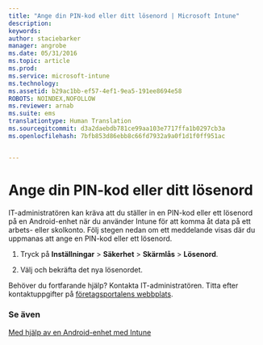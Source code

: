 ```yaml
---
title: "Ange din PIN-kod eller ditt lösenord | Microsoft Intune"
description: 
keywords: 
author: staciebarker
manager: angrobe
ms.date: 05/31/2016
ms.topic: article
ms.prod: 
ms.service: microsoft-intune
ms.technology: 
ms.assetid: b29ac1bb-ef57-4ef1-9ea5-191ee8694e58
ROBOTS: NOINDEX,NOFOLLOW
ms.reviewer: arnab
ms.suite: ems
translationtype: Human Translation
ms.sourcegitcommit: d3a2daebdb781ce99aa103e7717ffa1b0297cb3a
ms.openlocfilehash: 7bfb853d86ebb8c66fd7932a9a0f1d1f0ff951ac


---
```



# Ange din PIN-kod eller ditt lösenord

IT-administratören kan kräva att du ställer in en PIN-kod eller ett lösenord på en Android-enhet när du använder Intune för att komma åt data på ett arbets- eller skolkonto. Följ stegen nedan om ett meddelande visas där du uppmanas att ange en PIN-kod eller ett lösenord.

1.  Tryck på **Inställningar** &gt; **Säkerhet** &gt; **Skärmlås** &gt; **Lösenord**.

2.  Välj och bekräfta det nya lösenordet.


Behöver du fortfarande hjälp? Kontakta IT-administratören. Titta efter kontaktuppgifter på [företagsportalens webbplats](http://portal.manage.microsoft.com).

### Se även
[Med hjälp av en Android-enhet med Intune](using-your-android-device-with-intune.md)



<!--HONumber=Aug16_HO4-->


